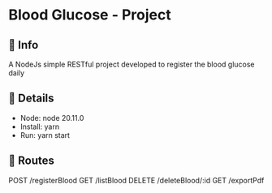
# Blood Glucose - Project

## 🌟 Info
A NodeJs simple RESTful project developed to register the blood glucose daily

## 📝 Details
- Node: node 20.11.0
- Install: yarn
- Run: yarn start

## 📍 Routes
POST /registerBlood
GET /listBlood
DELETE /deleteBlood/:id
GET /exportPdf